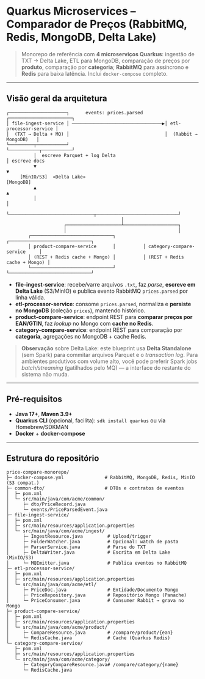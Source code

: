 # Quarkus Microservices – Comparador de Preços (RabbitMQ, Redis, MongoDB, Delta Lake)

> Monorepo de referência com **4 microserviços Quarkus**: ingestão de TXT → Delta Lake, ETL para MongoDB, comparação de preços por **produto**, comparação por **categoria**; **RabbitMQ** para assíncrono e **Redis** para baixa latência. Inclui `docker-compose` completo.

---

## Visão geral da arquitetura

```
┌─────────────────────┐      events: prices.parsed       ┌───────────────────────┐
│ file-ingest-service │ ─────────────────────────────────▶│ etl-processor-service │
│  (TXT → Delta + MQ) │                                   │  (Rabbit → MongoDB)   │
└─────────┬───────────┘                                   └───────────┬───────────┘
          │  escreve Parquet + log Delta                               │ escreve docs
          ▼                                                             ▼
     [MinIO/S3]  «Delta Lake»                                     [MongoDB]
          ▲                                                             ▲
          │                                                             │
          └───────────────────────────────┬──────────────────────────────┘
                                          │
                     ┌────────────────────┴────────────────────┐
                     │                                         │
        ┌──────────────────────────────┐          ┌──────────────────────────────┐
        │ product-compare-service      │          │ category-compare-service     │
        │ (REST + Redis cache + Mongo) │          │ (REST + Redis cache + Mongo) │
        └──────────────────────────────┘          └──────────────────────────────┘
```

* **file-ingest-service**: recebe/varre arquivos `.txt`, faz *parse*, **escreve em Delta Lake** (S3/MinIO) e publica evento RabbitMQ `prices.parsed` por linha válida.
* **etl-processor-service**: consome `prices.parsed`, normaliza e **persiste no MongoDB** (coleção `prices`), mantendo histórico.
* **product-compare-service**: endpoint REST para **comparar preços por EAN/GTIN**, faz *lookup* no Mongo com **cache no Redis**.
* **category-compare-service**: endpoint REST para comparação por **categoria**, agregações no MongoDB + cache Redis.

> **Observação** sobre Delta Lake: este blueprint usa **Delta Standalone** (sem Spark) para commitar arquivos Parquet e o *transaction log*. Para ambientes produtivos com volume alto, você pode preferir Spark jobs *batch/streaming* (gatilhados pelo MQ) — a interface do restante do sistema não muda.

---

## Pré-requisitos

* **Java 17+**, **Maven 3.9+**
* **Quarkus CLI** (opcional, facilita): `sdk install quarkus` ou via Homebrew/SDKMAN
* **Docker** + **docker-compose**

---

## Estrutura do repositório

```
price-compare-monorepo/
├─ docker-compose.yml               # RabbitMQ, MongoDB, Redis, MinIO (S3 compat.)
├─ common-dto/                      # DTOs e contratos de eventos
│  ├─ pom.xml
│  └─ src/main/java/com/acme/common/
│     ├─ dto/PriceRecord.java
│     └─ events/PriceParsedEvent.java
├─ file-ingest-service/
│  ├─ pom.xml
│  ├─ src/main/resources/application.properties
│  └─ src/main/java/com/acme/ingest/
│     ├─ IngestResource.java         # Upload/trigger
│     ├─ FolderWatcher.java          # Opcional: watch de pasta
│     ├─ ParserService.java          # Parse do TXT
│     ├─ DeltaWriter.java            # Escrita em Delta Lake (MinIO/S3)
│     └─ MQEmitter.java              # Publica eventos no RabbitMQ
├─ etl-processor-service/
│  ├─ pom.xml
│  ├─ src/main/resources/application.properties
│  └─ src/main/java/com/acme/etl/
│     ├─ PriceDoc.java               # Entidade/Documento Mongo
│     ├─ PriceRepository.java        # Repositório Mongo (Panache)
│     └─ PriceConsumer.java          # Consumer Rabbit → grava no Mongo
├─ product-compare-service/
│  ├─ pom.xml
│  ├─ src/main/resources/application.properties
│  └─ src/main/java/com/acme/product/
│     ├─ CompareResource.java        # /compare/product/{ean}
│     └─ RedisCache.java             # Cache (Quarkus Redis)
└─ category-compare-service/
   ├─ pom.xml
   ├─ src/main/resources/application.properties
   └─ src/main/java/com/acme/category/
      ├─ CategoryCompareResource.java# /compare/category/{name}
      └─ RedisCache.java
```